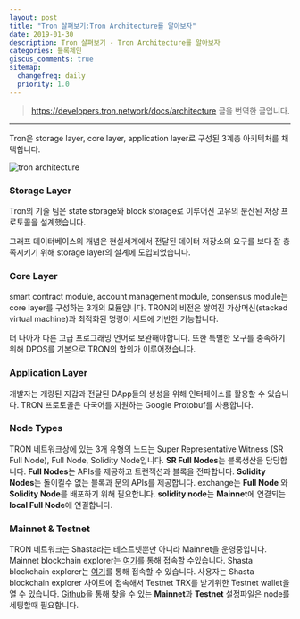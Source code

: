 ```yaml
---
layout: post
title: "Tron 살펴보기:Tron Architecture를 알아보자"
date: 2019-01-30
description: Tron 살펴보기 - Tron Architecture를 알아보자
categories: 블록체인
giscus_comments: true
sitemap:
  changefreq: daily
  priority: 1.0
---
```


> https://developers.tron.network/docs/architecture 글을 번역한 글입니다.

---

Tron은 storage layer, core layer, application layer로 구성된 3계층 아키텍처를 채택합니다.

![tron architecture ](https://files.readme.io/61639e9-tronarchitecture.jpg)

### Storage Layer

Tron의 기술 팀은 state storage와 block storage로 이루어진 고유의 분산된 저장 프로토콜을 설계했습니다.

그래프 데이터베이스의 개념은 현실세계에서 전달된 데이터 저장소의 요구를 보다 잘 충족시키기 위해 storage layer의 설계에 도입되었습니다.

### Core Layer

smart contract module, account management module, consensus module는 core layer를 구성하는 3개의 모듈입니다. TRON의 비전은 쌓여진 가상머신(stacked virtual machine)과 최적화된 명령어 세트에 기반한 기능합니다.

더 나아가 다른 고급 프로그래밍 언어로 보완해야합니다.
또한 특별한 오구를 충족하기 위해 DPOS를 기본으로 TRON의 합의가 이루어졌습니다.

### Application Layer

개발자는 개량된 지갑과 전달된 DApp들의 생성을 위해 인터페이스를 활용할 수 있습니다. TRON 프로토콜은
다국어를 지원하는 Google Protobuf를 사용합니다.

### Node Types

TRON 네트워크상에 있는 3개 유형의 노드는 Super Representative Witness (SR Full Node), Full Node, Solidity Node입니다.
**SR Full Nodes**는 블록생산을 담당합니다.
**Full Nodes**는 APIs를 제공하고 트랜잭션과 블록을 전파합니다.
**Solidity Nodes**는 돌이킬수 없는 블록과 문의 APIs를 제공합니다.
exchange는 **Full Node** 와 **Solidity Node**를 배포하기 위해 필요합니다. **solidity node**는 **Mainnet**에 연결되는 **local Full Node**에 연결합니다.

### Mainnet & Testnet

TRON 네트워크는 Shasta라는 테스트넷뿐만 아니라 Mainnet을 운영중입니다. Mainnet blockchain explorer는 [여기](https://tronscan.org/#/)를 통해 접속할 수있습니다. Shasta blockchain explorer는 [여기](https://shasta.tronex.io/)를 통해 접속할 수 있습니다. 사용자는 Shasta blockchain explorer 사이트에 접속해서 Testnet TRX를 받기위한 Testnet wallet을 열 수 있습니다. [Github](https://github.com/tronprotocol/tron-deployment)을 통해 찾을 수 있는 **Mainnet**과 **Testnet** 설정파일은 node를 세팅할때 필요합니다.
